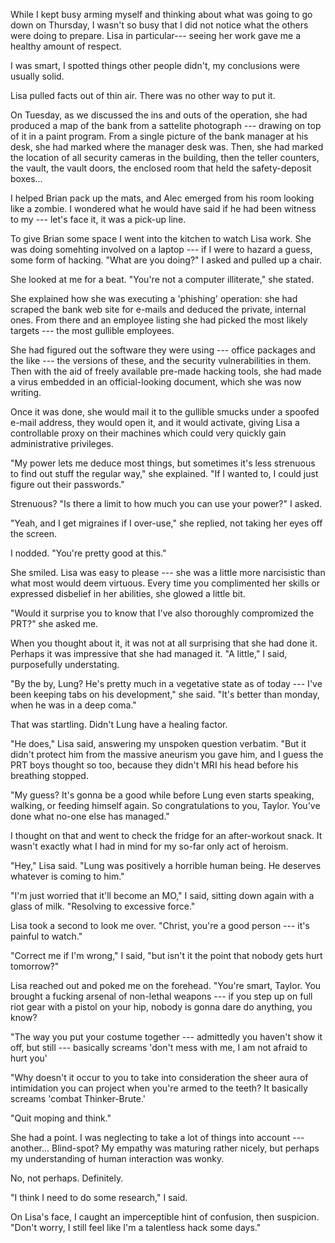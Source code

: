 While I kept busy arming myself and thinking about what was going to go down on Thursday,
I wasn't so busy that I did not notice what the others were doing to prepare.
Lisa in particular--- seeing her work gave me a healthy amount of respect.

I was smart, I spotted things other people didn't, my conclusions were usually solid.

Lisa pulled facts out of thin air. There was no other way to put it.

On Tuesday, as we discussed the ins and outs of the operation, she had produced a map
of the bank from a sattelite photograph --- drawing on top of it in a paint program. From
a single picture of the bank manager at his desk, she had marked where the manager desk was.
Then, she had marked the location of all security cameras in the building, then the teller counters,
the vault, the vault doors, the enclosed room that held the safety-deposit boxes...

I helped Brian pack up the mats, and Alec emerged from his room looking like a zombie. I wondered
what he would have said if he had been witness to my --- let's face it, it was a pick-up line.

To give Brian some space I went into the kitchen to watch Lisa work. She was doing somehting involved
on a laptop --- if I were to hazard a guess, some form of hacking. "What are you doing?" I asked and pulled
up a chair.

She looked at me for a beat. "You're not a computer illiterate," she stated.

She explained how she was executing a 'phishing' operation: she had scraped the bank web site
for e-mails and deduced the private, internal ones. From there and an employee listing she had
picked the most likely targets --- the most gullible employees.

She had figured out the software they were using --- office packages and the like --- the versions
of these, and the security vulnerabilities in them. Then with the aid of freely available pre-made
hacking tools, she had made a virus embedded in an official-looking document, which she was now writing.

Once it was done, she would mail it to the gullible smucks under a spoofed e-mail address, they would open it,
and it would activate, giving Lisa a controllable proxy on their machines which could very quickly gain
administrative privileges.

"My power lets me deduce most things, but sometimes it's less strenuous to find out stuff the regular way," she
explained. "If I wanted to, I could just figure out their passwords."

Strenuous? "Is there a limit to how much you can use your power?" I asked.

"Yeah, and I get migraines if I over-use," she replied, not taking her eyes off the screen.

I nodded. "You're pretty good at this."

She smiled. Lisa was easy to please --- she was a little more narcisistic than what most would deem
virtuous. Every time you complimented her skills or expressed disbelief in her abilities, she glowed
a little bit.

"Would it surprise you to know that I've also thoroughly compromized the PRT?" she asked me.

When you thought about it, it was not at all surprising that she had done it. Perhaps it was
impressive that she had managed it. "A little," I said, purposefully understating.

"By the by, Lung? He's pretty much in a vegetative state as of today --- I've been keeping tabs on his development,"
she said. "It's better than monday, when he was in a deep coma."

That was startling. Didn't Lung have a healing factor.

"He does," Lisa said, answering my unspoken question verbatim. "But it didn't protect him from the massive
aneurism you gave him, and I guess the PRT boys thought so too, because they didn't MRI his head before his
breathing stopped.

"My guess? It's gonna be a good while before Lung even starts speaking, walking, or feeding himself again.
So congratulations to you, Taylor. You've done what no-one else has managed."

I thought on that and went to check the fridge for an after-workout snack. It wasn't exactly what I had
in mind for my so-far only act of heroism.

"Hey," Lisa said. "Lung was positively a horrible human being. He deserves whatever is coming to him."

"I'm just worried that it'll become an MO," I said, sitting down again with a glass of milk.
"Resolving to excessive force."

Lisa took a second to look me over. "Christ, you're a good person --- it's painful to watch."

"Correct me if I'm wrong," I said, "but isn't it the point that nobody gets hurt tomorrow?"

Lisa reached out and poked me on the forehead. "You're smart, Taylor. You brought
a fucking arsenal of non-lethal weapons --- if you step up on full riot gear with a pistol on
your hip, nobody is gonna dare do anything, you know?

"The way you put your costume together --- admittedly you haven't show it off, but still ---
basically screams 'don't mess with me, I am not afraid to hurt you'

"Why doesn't it occur to you to take into consideration the sheer aura of intimidation you
can project when you're armed to the teeth? It basically screams 'combat Thinker-Brute.'

"Quit moping and think."

She had a point. I was neglecting to take a lot of things into account --- another... Blind-spot?
My empathy was maturing rather nicely, but perhaps my understanding of human interaction was wonky.

No, not perhaps. Definitely.

"I think I need to do some research," I said.

On Lisa's face, I caught an imperceptible hint of confusion, then suspicion. "Don't worry, I still
feel like I'm a talentless hack some days."
